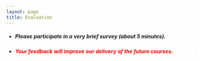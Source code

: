 ```yaml
---
layout: page
title: Evaluation 
--- 
```



<html>
<body>
  
  <ul>
    <li> <h5> Please participate in a very brief survey (about 5 minutes). </h5> </li>
    <li> <h5 style="background-color:white; color:red; text-align: left;"> Your feedback will improve our delivery of the future courses. </h5> </li>
    </ul>

  </body>
</html>
<!--
<iframe src="https://docs.google.com/forms/d/e/1FAIpQLSfhyPVhyVpE2LbvOGrK9fcpd0-hTwQI_PMyWqcrtJVmRM6tag/viewform?usp=share_link" width="100%" height="800" frameborder="0" marginheight="0" marginwidth="0">Loading… </iframe>
-->
